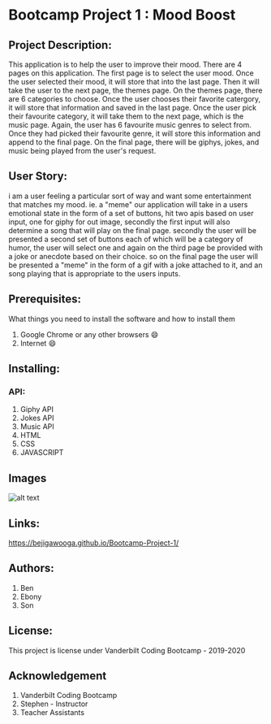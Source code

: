 # Bootcamp Project 1 : Mood Boost

## Project Description: 
This application is to help the user to improve their mood. There are 4 pages on this application. The first page is to select the user mood. Once the user selected their mood, it will store that into the last page. Then it will take the user to the next page, the themes page. On the themes page, there are 6 categories to choose. Once the user chooses their favorite catergory, it will store that information and saved in the last page. Once the user pick their favourite category, it will take them to the next page, which is the music page. Again, the user has 6 favourite music genres to select from. Once they had picked their favourite genre, it will store this information and append to the final page. On the final page, there will be giphys, jokes, and music being played from the user's request. 

## User Story: 
i am a user feeling a particular sort of way and want some entertainment that matches my mood. ie. a "meme"
our application will take in a users emotional state in the form of a set of buttons, hit two apis based on user input, one for giphy for out image, secondly the first input will also determine a song that will play on the final page. secondly the user will be presented a second set of buttons each of which will be a category of humor, the user will select one and again on the third page be provided with a joke or anecdote based on their choice. so on the final page the user will be presented a "meme" in the form of a gif with a joke attached to it, and an song playing that is appropriate to the users inputs.

## Prerequisites: 
 What things you need to install the software and how to install them
 1. Google Chrome or any other browsers :smile:
 2. Internet :smile:

## Installing: 
### API: 
1. Giphy API
2. Jokes API
3. Music API 
4. HTML 
5. CSS
6. JAVASCRIPT


## Images

![alt text](C:\Users\User\Desktop\5-2-cool-effects-png-pic.png "Cool")




## Links: 
https://bejigawooga.github.io/Bootcamp-Project-1/

## Authors: 
1. Ben 
2. Ebony
3. Son 

## License:
This project is license under Vanderbilt Coding Bootcamp - 2019-2020


## Acknowledgement
1. Vanderbilt Coding Bootcamp
2. Stephen - Instructor 
3. Teacher Assistants